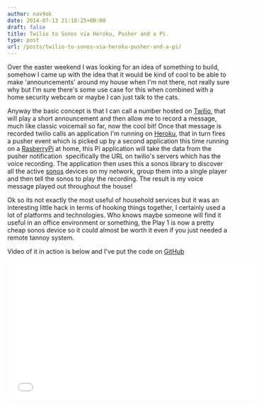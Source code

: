 ```yaml
---
author: nav9ok
date: 2014-07-13 21:18:25+00:00
draft: false
title: Twilio to Sonos via Heroku, Pusher and a Pi.
type: post
url: /posts/twilio-to-sonos-via-heroku-pusher-and-a-pi/
---
```


Over the easter weekend I was looking for an idea of something to build, somehow I came up with the idea that it would be kind of cool to be able to make 'announcements' around my house when I'm not there, not really sure why but I'm sure there's some use case for this when combined with a home security webcam or maybe I can just talk to the cats.

Anyway the basic concept is that I can call a number hosted on [Twilio](http://twilio.com), that will play a short announcement and then allow me to record a message, much like classic voicemail so far, now the cool bit! Once that message is recorded twilio calls an application I'm running on [Heroku](http://heroku.com), that in turn fires a pusher event which is picked up by a second application this time running on a [RasberryPi](http://www.raspberrypi.org/) at home, this Pi application will take the data from the pusher notification  specifically the URL on twilio's servers which has the voice recording. The application then uses this a sonos library to discover all the active [sonos](http://sonos.com) devices on my network, group them into a single player and then tell the sonos to play the recording. The result is my voice message played out throughout the house!

Ok so its not exactly the most useful of household services but it was an interesting little hack in terms of hooking things together, I certainly used a lot of platforms and technologies. Who knows maybe someone will find it useful in an office environment or something, the Play 1 is now a pretty cheap sonos device so it could almost be worth it even if you just needed a remote tannoy system.

Video of it in action is below and I've put the code on [GitHub](https://github.com/sammachin/twiliopaging)
<iframe src="//www.youtube.com/embed/838V259GREI" allowfullscreen="allowfullscreen" height="315" frameborder="0" width="560"></iframe>
